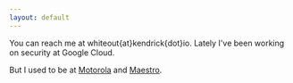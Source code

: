 ```yaml
---
layout: default
---
```


You can reach me at whiteout{at}kendrick{dot}io. Lately I've been working on security at Google Cloud.

But I used to be at
[Motorola](https://play.google.com/store/apps/details?id=com.motorola.camera) and [Maestro](http://mobileagility.com).



